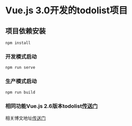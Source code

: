 # Vue.js 3.0开发的todolist项目

## 项目依赖安装
```
npm install
```

### 开发模式启动
```
npm run serve
```

### 生产模式启动
```
npm run build
```

### 相同功能Vue.js 2.6版本todolist[传送门](https://github.com/lvming6816077/vue-todo)


相关博文地址[传送门](https://juejin.im/post/5eccbb9a5188254344767bb2)

